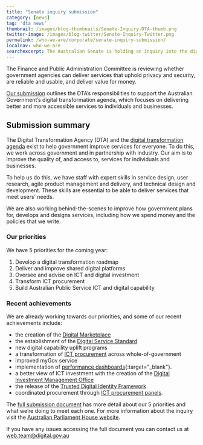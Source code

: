 ```yaml
---
title: "Senate inquiry submission"
category: [news]
tag: 'dta news'
thumbnail: /images/blog-thumbnails/Senate-Inquiry-DTA-thumb.png
twitter-image: /images/blog-twitter/Senate-Inquiry-Twitter.png
permalink: /who-we-are/corporate/senate-inquiry-submission/
localnav: who-we-are
searchexcerpt: The Australian Senate is holding an inquiry into the digital delivery of government services. 
---
```


The Finance and Public Administration Committee is reviewing whether government agencies can deliver services that uphold privacy and security, are reliable and usable, and deliver value for money.

[Our submission](http://www.aph.gov.au/Parliamentary_Business/Committees/Senate/Finance_and_Public_Administration/digitaldelivery/Submissions) outlines the DTA’s responsibilities to support the Australian Government’s digital transformation agenda, which focuses on delivering better and more accessible services to individuals and businesses.

## Submission summary

The Digital Transformation Agency (DTA) and the [digital transformation agenda](https://www.dta.gov.au/what-we-do/transformation-agenda/) exist to help government improve services for everyone. To do this, we work across government and in partnership with industry. Our aim is to improve the quality of, and access to, services for individuals and businesses.

To help us do this, we have staff with expert skills in service design, user research, agile product management and delivery, and technical design and development. These skills are essential to be able to deliver services that meet users’ needs.

We are also working behind-the-scenes to improve how government plans for, develops and designs services, including how we spend money and the policies that we write.

### Our priorities

We have 5 priorities for the coming year:

1. Develop a digital transformation roadmap 
2. Deliver and improve shared digital platforms 
3. Oversee and advise on ICT and digital investment
4. Transform ICT procurement
5. Build Australian Public Service ICT and digital capability 

### Recent achievements

We are already working towards our priorities, and some of our recent achievements include:

- the creation of the [Digital Marketplace](https://marketplace.service.gov.au/)
- the establishment of the [Digital Service Standard](https://www.dta.gov.au/standard/)
- new digital capability uplift programs 
- a transformation of [ICT procurement](https://www.dta.gov.au/what-we-do/policies-and-programs/ict-procurement/) across whole-of-government  
- improved myGov service
- implementation of [performance dashboards](https://dashboard.gov.au/){:target="_blank"}.
- a better view of ICT investment with the creation of the [Digital Investment Management Office](https://www.dta.gov.au/what-we-do/policies-and-programs/digital-investment-management-office/) 
- the release of the [Trusted Digital Identity Framework](https://www.dta.gov.au/standard/design-guides/identity-assurance/)
- coordinated procurement through [ICT procurement panels](https://www.dta.gov.au/what-we-do/policies-and-programs/ict-procurement/buying/#types-of-procurement). 

The [full submission document](http://www.aph.gov.au/Parliamentary_Business/Committees/Senate/Finance_and_Public_Administration/digitaldelivery/Submissions) has more detail about our 5 priorities and what we’re doing to meet each one. For more information about the inquiry visit the [Australian Parliament House website](http://www.aph.gov.au/Parliamentary_Business/Committees/Senate/Finance_and_Public_Administration/digitaldelivery/Submissions). 

If you have any issues accessing the full document you can contact us at [web.team@digital.gov.au](mailto:web.team@digital.gov.au)
